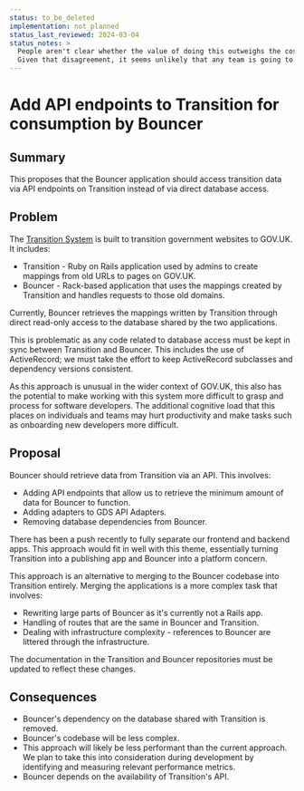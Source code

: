 ```yaml
---
status: to_be_deleted
implementation: not_planned
status_last_reviewed: 2024-03-04
status_notes: >
  People aren't clear whether the value of doing this outweighs the cost of implementing it.
  Given that disagreement, it seems unlikely that any team is going to pick this up.
---
```


# Add API endpoints to Transition for consumption by Bouncer

## Summary

This proposes that the Bouncer application should access transition data via
API endpoints on Transition instead of via direct database access.

## Problem

The [Transition
System](https://docs.publishing.service.gov.uk/manual/transition-architecture.html)
is built to transition government websites to GOV.UK. It includes:
- Transition - Ruby on Rails application used by admins to create mappings from
  old URLs to pages on GOV.UK.
- Bouncer - Rack-based application that uses the mappings created by Transition
  and handles requests to those old domains.

Currently, Bouncer retrieves the mappings written by Transition through direct
read-only access to the database shared by the two applications.

This is problematic as any code related to database access must be kept in sync
between Transition and Bouncer.
This includes the use of ActiveRecord; we must take the effort to keep
ActiveRecord subclasses and dependency versions consistent.

As this approach is unusual in the wider context of GOV.UK, this also has the
potential to make working with this system more difficult to grasp and process
for software developers. The additional cognitive load that this places on
individuals and teams may hurt productivity and make tasks such as onboarding
new developers more difficult.

## Proposal

Bouncer should retrieve data from Transition via an API. This involves:
- Adding API endpoints that allow us to retrieve the minimum amount of data for
  Bouncer to function.
- Adding adapters to GDS API Adapters.
- Removing database dependencies from Bouncer.

There has been a push recently to fully separate our frontend and backend apps.
This approach would fit in well with this theme, essentially turning Transition
into a publishing app and Bouncer into a platform concern.

This approach is an alternative to merging to the Bouncer codebase into
Transition entirely. Merging the applications is a more complex task that
involves:
- Rewriting large parts of Bouncer as it's currently not a Rails app.
- Handling of routes that are the same in Bouncer and Transition.
- Dealing with infrastructure complexity - references to Bouncer are littered 
  through the infrastructure.

The documentation in the Transition and Bouncer repositories must be updated to
reflect these changes.

## Consequences

- Bouncer's dependency on the database shared with Transition is removed.
- Bouncer's codebase will be less complex.
- This approach will likely be less performant than the current approach. We
  plan to take this into consideration during development by identifying and
  measuring relevant performance metrics.
- Bouncer depends on the availability of Transition's API.
